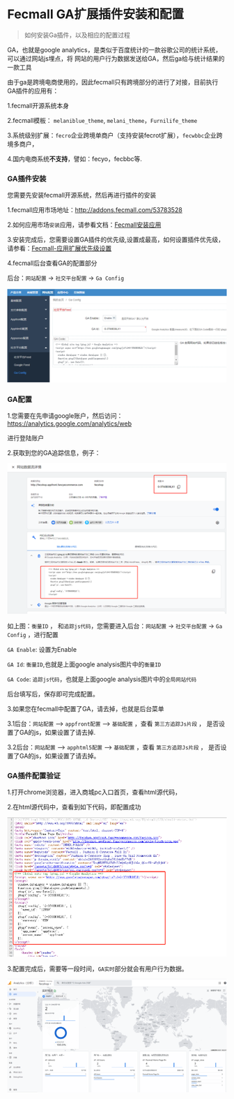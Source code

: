 Fecmall GA扩展插件安装和配置
=================

> 如何安装Ga插件，以及相应的配置过程

GA，也就是google analytics，是类似于百度统计的一款谷歌公司的统计系统，可以通过网站js埋点，将
网站的用户行为数据发送给GA，然后ga给与统计结果的一款工具

由于ga是跨境电商使用的，因此fecmall只有跨境部分的进行了对接，目前执行GA插件的应用有：

1.fecmall开源系统本身

2.fecmall模板： `melaniblue_theme`,  `melani_theme`，`Furnilife_theme`

3.系统级别扩展：`fecro`企业跨境单商户（支持安装fecrot扩展），`fecwbbc`企业跨境多商户，

4.国内电商系统**不支持**，譬如：fecyo，fecbbc等.

### GA插件安装


您需要先安装fecmall开源系统，然后再进行插件的安装

1.fecmall应用市场地址：http://addons.fecmall.com/53783528

2.如何应用市场`安装`应用，请参看文档：[Fecmall安装应用](https://www.fecmall.com/doc/fecshop-guide/addons/cn-2.0/guide-fecmall-addons-install.html)

3.安装完成后，您需要设置GA插件的优先级,设置成最高，如何设置插件优先级，
请参看：[Fecmall-应用扩展优先级设置](https://www.fecmall.com/doc/fecshop-guide/addons/cn-2.0/guide-fecmall-addons-score.html)

4.fecmall后台查看GA的配置部分 

后台：`网站配置` -> `社交平台配置` -> `Ga Config`

![](images/fecga-1.png)


### GA配置

1.您需要在先申请google账户，然后访问：https://analytics.google.com/analytics/web

进行登陆账户


2.获取到您的GA追踪信息，例子：


![](images/fecga-2.png)


如上图：`衡量ID` ， 和`追踪js代码`，您需要进入后台：`网站配置` -> `社交平台配置` -> `Ga Config`
，进行配置

`GA Enable`: 设置为Enable

`GA Id`: `衡量ID`,也就是上面google analysis图片中的`衡量ID`

`GA Code`: `追踪js代码`，也就是上面google analysis图片中的`全局网站代码`


后台填写后，保存即可完成配置。



3.如果您在fecmall中配置了GA，请去掉，也就是后台菜单

3.1后台：`网站配置` -->  `appfront配置` -->  `基础配置`    ，查看   `第三方追踪Js片段`   ， 是否设置了GA的js，如果设置了请去掉.

3.2后台：`网站配置` -->  `apphtml5配置` -->  `基础配置`    ，查看   `第三方追踪Js片段`   ， 是否设置了GA的js，如果设置了请去掉。


### GA插件配置验证

1.打开chrome浏览器，进入商城pc入口首页，查看html源代码，

2.在html源代码中，查看到如下代码，即配置成功

![](images/fecga-3.png)


3.配置完成后，需要等一段时间，`GA实时`部分就会有用户行为数据。


![](images/fecga-4.png)














